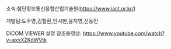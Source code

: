 
소속:첨단정보통신융합산업기술원(https://www.iact.or.kr/)

개발팀:도주영,김철환,안시현,윤지영,신동인

DICOM VIEWER 설명 참조동영상: 
https://www.youtube.com/watch?v=axxXZKdWVtk
